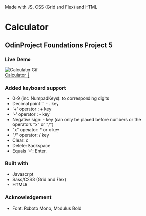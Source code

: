 
Made with JS, CSS (Grid and Flex) and HTML  





# Calculator  
## OdinProject Foundations Project 5

### Live Demo
![Calculator Gif](https://media.giphy.com/media/eKt7FRqcsgqSlnNXH1/giphy.gif)  
[Calculator 🧮](https://sorphil.github.io/Calculator/)   

### Added keyboard support
 - 0-9 (incl NumpadKeys): to corresponding digits
 - Decimal point '.' - . key
 - '+' operator : + key
 -  '-' operator : - key
 - Negative sign: - key (can only be placed before numbers or the operators "x" or "/")
 - "x" operator: * or x key
 - "/" operator: / key
 - Clear: c
 - Delete:  Backspace
 - Equals '=':  Enter.  

### Built with
- Javascript
- Sass/CSS3 (Grid and Flex)
- HTML5

### Acknowledgement
- Font: Roboto Mono, Modulus Bold 


